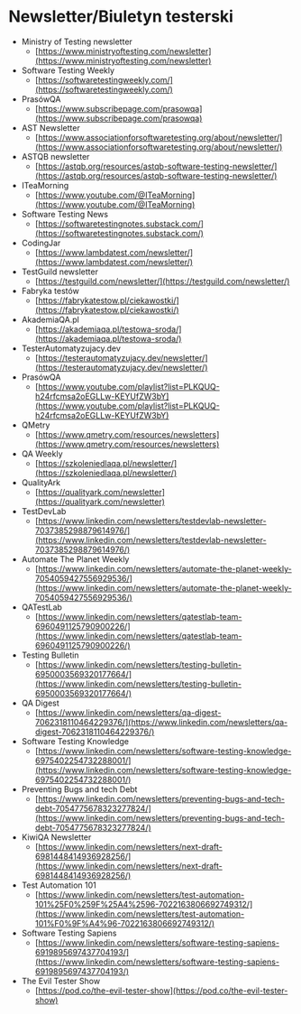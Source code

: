 # Newsletter/Biuletyn testerski

* Ministry of Testing newsletter
  * [https://www.ministryoftesting.com/newsletter](https://www.ministryoftesting.com/newsletter)
* Software Testing Weekly
  * [https://softwaretestingweekly.com/](https://softwaretestingweekly.com/)
* PrasówQA
  * [https://www.subscribepage.com/prasowqa](https://www.subscribepage.com/prasowqa)
* AST Newsletter
  * [https://www.associationforsoftwaretesting.org/about/newsletter/](https://www.associationforsoftwaretesting.org/about/newsletter/)
* ASTQB newsletter
  * [https://astqb.org/resources/astqb-software-testing-newsletter/](https://astqb.org/resources/astqb-software-testing-newsletter/)
* ITeaMorning&#x20;
  * [https://www.youtube.com/@ITeaMorning](https://www.youtube.com/@ITeaMorning)
* Software Testing News
  * [https://softwaretestingnotes.substack.com/](https://softwaretestingnotes.substack.com/)
* CodingJar
  * [https://www.lambdatest.com/newsletter/](https://www.lambdatest.com/newsletter/)
* TestGuild newsletter
  * [https://testguild.com/newsletter/](https://testguild.com/newsletter/)
* Fabryka testów
  * [https://fabrykatestow.pl/ciekawostki/](https://fabrykatestow.pl/ciekawostki/)
* AkademiaQA.pl
  * [https://akademiaqa.pl/testowa-sroda/](https://akademiaqa.pl/testowa-sroda/)
* TesterAutomatyzujacy.dev
  * [https://testerautomatyzujacy.dev/newsletter/](https://testerautomatyzujacy.dev/newsletter/)
* PrasówQA
  * [https://www.youtube.com/playlist?list=PLKQUQ-h24rfcmsa2oEGLLw-KEYUfZW3bY](https://www.youtube.com/playlist?list=PLKQUQ-h24rfcmsa2oEGLLw-KEYUfZW3bY)
* QMetry
  * [https://www.qmetry.com/resources/newsletters](https://www.qmetry.com/resources/newsletters)
* QA Weekly
  * [https://szkoleniedlaqa.pl/newsletter/](https://szkoleniedlaqa.pl/newsletter/)
* QualityArk
  * [https://qualityark.com/newsletter](https://qualityark.com/newsletter)
* TestDevLab
  * [https://www.linkedin.com/newsletters/testdevlab-newsletter-7037385298879614976/](https://www.linkedin.com/newsletters/testdevlab-newsletter-7037385298879614976/)
* Automate The Planet Weekly
  * [https://www.linkedin.com/newsletters/automate-the-planet-weekly-7054059427556929536/](https://www.linkedin.com/newsletters/automate-the-planet-weekly-7054059427556929536/)
* QATestLab
  * [https://www.linkedin.com/newsletters/qatestlab-team-6960491125790900226/](https://www.linkedin.com/newsletters/qatestlab-team-6960491125790900226/)
* Testing Bulletin
  * [https://www.linkedin.com/newsletters/testing-bulletin-6950003569320177664/](https://www.linkedin.com/newsletters/testing-bulletin-6950003569320177664/)
* QA Digest
  * [https://www.linkedin.com/newsletters/qa-digest-7062318110464229376/](https://www.linkedin.com/newsletters/qa-digest-7062318110464229376/)
* Software Testing Knowledge
  * [https://www.linkedin.com/newsletters/software-testing-knowledge-6975402254732288001/](https://www.linkedin.com/newsletters/software-testing-knowledge-6975402254732288001/)
* Preventing Bugs and tech Debt
  * [https://www.linkedin.com/newsletters/preventing-bugs-and-tech-debt-7054775678323277824/](https://www.linkedin.com/newsletters/preventing-bugs-and-tech-debt-7054775678323277824/)
* KiwiQA Newsletter
  * [https://www.linkedin.com/newsletters/next-draft-6981448414936928256/](https://www.linkedin.com/newsletters/next-draft-6981448414936928256/)
* Test Automation 101
  * [https://www.linkedin.com/newsletters/test-automation-101%25F0%259F%25A4%2596-7022163806692749312/](https://www.linkedin.com/newsletters/test-automation-101%F0%9F%A4%96-7022163806692749312/)
* Software Testing Sapiens
  * [https://www.linkedin.com/newsletters/software-testing-sapiens-6919895697437704193/](https://www.linkedin.com/newsletters/software-testing-sapiens-6919895697437704193/)
* The Evil Tester Show
  * [https://pod.co/the-evil-tester-show](https://pod.co/the-evil-tester-show)

